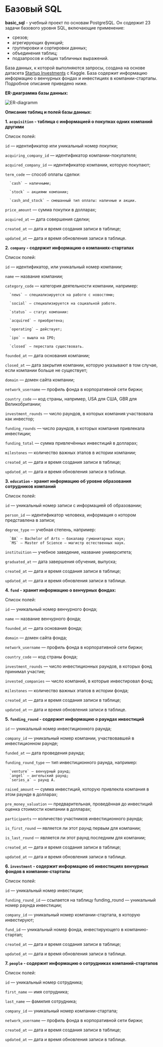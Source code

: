 # Базовый SQL
**basic_sql** - учебный проект по основам PostgreSQL. Он содержит 23 задачи базового уровня SQL, включающие применение:
- срезов;
- агрегирующих функций;
- группировки и сортировки данных;
- объединения таблиц;
- подзапросов и общих табличных выражений.

База данных, к которой выполняются запросы, создана на основе датасета <a href=https://www.kaggle.com/datasets/justinas/startup-investments>Startup Investments</a> с Kaggle. База содержит информацию информацию о венчурных фондах и инвестициях в компании-стартапы. Подробное описание приведено ниже.

**ER-диаграмма базы данных:**

![ER-diagramm](https://github.com/alpegvo/alpegvo_yp/assets/136235473/b7e2b0a1-ef1f-4e59-8984-ce7a39e05fbb)

**Описание таблиц и полей базы данных:**

**1. `acquisition` - таблица с информацией о покупках одних компаний другими**

Список полей:

`id` — идентификатор или уникальный номер покупки;

`acquiring_company_id` — идентификатор компании-покупателя;

`acquired_company_id` — идентификатор компании, которую покупают;

`term_code` — способ оплаты сделки:

      `cash` — наличными;
      
      `stock` — акциями компании;
      
      `cash_and_stock` — смешанный тип оплаты: наличные и акции.
      
`price_amount` — сумма покупки в долларах;

`acquired_at` — дата совершения сделки;

`created_at` — дата и время создания записи в таблице;

`updated_at` — дата и время обновления записи в таблице.

**2. `company` - cодержит информацию о компаниях-стартапах**

Список полей:

`id` — идентификатор, или уникальный номер компании;

`name` — название компании;

`category_code` — категория деятельности компании, например:

      `news` — специализируется на работе с новостями;
      
      `social` — специализируется на социальной работе.
      
      `status` — статус компании:
      
      `acquired` — приобретена;
      
      `operating` — действует;
      
      `ipo` — вышла на IPO;
      
      `closed` — перестала существовать.
      
`founded_at` — дата основания компании;

`closed_at` — дата закрытия компании, которую указывают в том случае, если компании больше не существует;

`domain` — домен сайта компании;

`network_username` — профиль фонда в корпоративной сети биржи;

`country_code` — код страны, например, USA для США, GBR для Великобритании;

`investment_rounds` — число раундов, в которых компания участвовала как инвестор;

`funding_rounds` — число раундов, в которых компания привлекала инвестиции;

`funding_total` — сумма привлечённых инвестиций в долларах;

`milestones` — количество важных этапов в истории компании;

`created_at` — дата и время создания записи в таблице;

`updated_at` — дата и время обновления записи в таблице.

**3. `education` - хранит информацию об уровне образования сотрудников компаний**

Список полей:

`id` — уникальный номер записи с информацией об образовании;

`person_id` — идентификатор человека, информация о котором представлена в записи;

`degree_type` — учебная степень, например:

      `BA` — Bachelor of Arts — бакалавр гуманитарных наук;
      `MS` — Master of Science — магистр естественных наук.
      
`instituition` — учебное заведение, название университета;

`graduated_at` — дата завершения обучения, выпуска;

`created_at` — дата и время создания записи в таблице;

`updated_at` — дата и время обновления записи в таблице.

**4. `fund` - хранит информацию о венчурных фондах:**

Список полей:

`id`  — уникальный номер венчурного фонда;

`name` — название венчурного фонда;

`founded_at` — дата основания фонда;

`domain` — домен сайта фонда;

`network_username` — профиль фонда в корпоративной сети биржи;

`country_code` — код страны фонда;

`investment_rounds` — число инвестиционных раундов, в которых фонд принимал участие;

`invested_companies` — число компаний, в которые инвестировал фонд;

`milestones` — количество важных этапов в истории фонда;

`created_at` — дата и время создания записи в таблице;

`updated_at` — дата и время обновления записи в таблице.

**5. `funding_round` - cодержит информацию о раундах инвестиций**

`id` — уникальный номер инвестиционного раунда;

`company_id` — уникальный номер компании, участвовавшей в инвестиционном раунде;

`funded_at` — дата проведения раунда;

`funding_round_type` — тип инвестиционного раунда, например:

      `venture` — венчурный раунд;
      `angel` — ангельский раунд;
      `series_a` — раунд А.
      
`raised_amount` — сумма инвестиций, которую привлекла компания в этом раунде в долларах;

`pre_money_valuation` — предварительная, проведённая до инвестиций оценка стоимости компании в долларах;

`participants` — количество участников инвестиционного раунда;

`is_first_round` — является ли этот раунд первым для компании;

`is_last_round` — является ли этот раунд последним для компании;

`created_at` — дата и время создания записи в таблице;

`updated_at` — дата и время обновления записи в таблице.

**6. `investment` - cодержит информацию об инвестициях венчурных фондов в компании-стартапы**

Список полей:

`id` — уникальный номер инвестиции;

`funding_round_id` — ссылается на таблицу funding_round — уникальный номер раунда инвестиции;

`company_id` — уникальный номер компании-стартапа, в которую инвестируют;

`fund_id` — уникальный номер фонда, инвестирующего в компанию-стартап;

`created_at` — дата и время создания записи в таблице;

`updated_at` — дата и время обновления записи в таблице.

**7. `people` - cодержит информацию о сотрудниках компаний-стартапов**

Список полей:

`id` — уникальный номер сотрудника;

`first_name` — имя сотрудника;

`last_name` — фамилия сотрудника;

`company_id` — уникальный номер компании-стартапа;

`network_username` — профиль фонда в корпоративной сети биржи;

`created_at` — дата и время создания записи в таблице;

`updated_at` — дата и время обновления записи в таблице.
